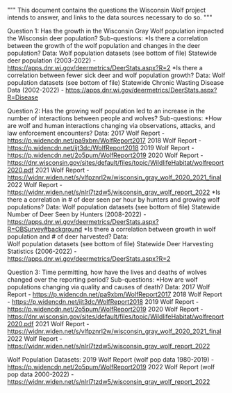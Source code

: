 """
This document contains the questions the Wisconsin Wolf project intends
to answer, and links to the data sources necessary to do so.
"""

Question 1: 
Has the growth in the Wisconsin Gray Wolf population impacted the Wisconsin deer population?
Sub-questions:
    *Is there a correlation between the growth of the wolf population and changes in the deer population?
        Data: 
            Wolf population datasets (see bottom of file)
            Statewide deer population (2003-2022) - https://apps.dnr.wi.gov/deermetrics/DeerStats.aspx?R=2 
    *Is there a correlation between fewer sick deer and wolf population growth?
        Data:
            Wolf population datasets (see bottom of file)
            Statewide Chronic Wasting Disease Data (2002-2022) - https://apps.dnr.wi.gov/deermetrics/DeerStats.aspx?R=Disease 


Question 2: Has the growing wolf population led to an increase in the number of interactions between people and wolves?
Sub-questions:
    *How are wolf and human interactions changing via observations, attacks, and law enforcement encounters?
        Data:
            2017 Wolf Report - https://p.widencdn.net/pa9xbm/WolfReport2017
            2018 Wolf Report - https://p.widencdn.net/ijt3dc/WolfReport2018
            2019 Wolf Report - https://p.widencdn.net/2o5pum/WolfReport2019
            2020 Wolf Report - https://dnr.wisconsin.gov/sites/default/files/topic/WildlifeHabitat/wolfreport2020.pdf
            2021 Wolf Report - https://widnr.widen.net/s/vlfpznrl2w/wisconsin_gray_wolf_2020_2021_final
            2022 Wolf Report - https://widnr.widen.net/s/nlrl7tzdw5/wisconsin_gray_wolf_report_2022
    *Is there a correlation in # of deer seen per hour by hunters and growing wolf populations?
        Data:
            Wolf population datasets (see bottom of file)
            Statewide Number of Deer Seen by Hunters (2008-2022) - https://apps.dnr.wi.gov/deermetrics/DeerStats.aspx?R=OBSurvey#background
    *Is there a correlation between growth in wolf population and # of deer harvested?
        Data:    
            Wolf population datasets (see bottom of file)
            Statewide Deer Harvesting Statistics (2006-2022) - https://apps.dnr.wi.gov/deermetrics/DeerStats.aspx?R=2 


Question 3: Time permitting, how have the lives and deaths of wolves changed over the reporting period?
Sub-questions:
    *How are wolf populations changing via quality and causes of death?
        Data:
            2017 Wolf Report - https://p.widencdn.net/pa9xbm/WolfReport2017
            2018 Wolf Report - https://p.widencdn.net/ijt3dc/WolfReport2018
            2019 Wolf Report - https://p.widencdn.net/2o5pum/WolfReport2019
            2020 Wolf Report - https://dnr.wisconsin.gov/sites/default/files/topic/WildlifeHabitat/wolfreport2020.pdf
            2021 Wolf Report - https://widnr.widen.net/s/vlfpznrl2w/wisconsin_gray_wolf_2020_2021_final
            2022 Wolf Report - https://widnr.widen.net/s/nlrl7tzdw5/wisconsin_gray_wolf_report_2022


Wolf Population Datasets:
    2019 Wolf Report (wolf pop data 1980-2019) - https://p.widencdn.net/2o5pum/WolfReport2019
    2022 Wolf Report (wolf pop data 2000-2022) - https://widnr.widen.net/s/nlrl7tzdw5/wisconsin_gray_wolf_report_2022 

